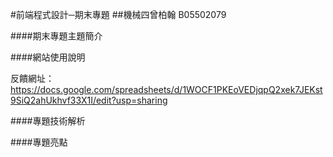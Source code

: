 #前端程式設計─期末專題
##機械四曾柏翰  B05502079

####期末專題主題簡介


####網站使用說明

反饋網址：https://docs.google.com/spreadsheets/d/1WOCF1PKEoVEDjqpQ2xek7JEKst9SiQ2ahUkhvf33X1I/edit?usp=sharing



####專題技術解析


####專題亮點


